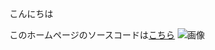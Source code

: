 こんにちは

このホームページのソースコードは[こちら](https://github.com/sunacodesu/SamplePages)
![画像](https://placehold.jp/150x150.png)
